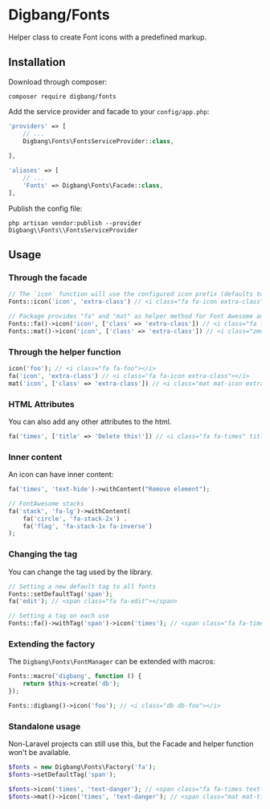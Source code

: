 Digbang/Fonts
===================

Helper class to create Font icons with a predefined markup.

Installation
------------

Download through composer:

```
composer require digbang/fonts
```

Add the service provider and facade to your `config/app.php`:

```php
'providers' => [
    // ...
    Digbang\Fonts\FontsServiceProvider::class,
    
],

'aliases' => [
    // ...
    'Fonts' => Digbang\Fonts\Facade::class,
],
```

Publish the config file:

```
php artisan vendor:publish --provider Digbang\\Fonts\\FontsServiceProvider
```

Usage
-----

### Through the facade

```php
// The `icon` function will use the configured icon prefix (defaults to "fa")
Fonts::icon('icon', 'extra-class') // <i class="fa fa-icon extra-class"></i>

// Package provides "fa" and "mat" as helper method for Font Awesome and Material Design icons.
Fonts::fa()->icon('icon', ['class' => 'extra-class']) // <i class="fa fa-icon extra-class"></i>
Fonts::mat()->icon('icon', ['class' => 'extra-class']) // <i class="zmdi zmdi-icon extra-class"></i>
```

### Through the helper function

```php
icon('foo'); // <i class="fa fa-foo"></i>
fa('icon', 'extra-class') // <i class="fa fa-icon extra-class"></i>
mat('icon', ['class' => 'extra-class']) // <i class="mat mat-icon extra-class"></i>
```

### HTML Attributes

You can also add any other attributes to the html.

```php
fa('times', ['title' => 'Delete this!']) // <i class="fa fa-times" title="Delete this!"></i>
```

### Inner content

An icon can have inner content:

```php
fa('times', 'text-hide')->withContent("Remove element");

// FontAwesome stacks
fa('stack', 'fa-lg')->withContent(
    fa('circle', 'fa-stack-2x') .
    fa('flag', 'fa-stack-1x fa-inverse')
);
```

### Changing the tag

You can change the tag used by the library.

```php
// Setting a new default tag to all fonts
Fonts::setDefaultTag('span');
fa('edit'); // <span class="fa fa-edit"></span>

// Setting a tag on each use
Fonts::fa()->withTag('span')->icon('times'); // <span class="fa fa-times"></span>
```

### Extending the factory

The `Digbang\Fonts\FontManager` can be extended with macros:

```php
Fonts::macro('digbang', function () {
    return $this->create('db');
});

Fonts::digbang()->icon('foo'); // <i class="db db-foo"></i>
```

### Standalone usage

Non-Laravel projects can still use this, but the Facade and helper function won't be available.

```php
$fonts = new Digbang\Fonts\Factory('fa');
$fonts->setDefaultTag('span');

$fonts->icon('times', 'text-danger'); // <span class="fa fa-times text-danger"></span>
$fonts->mat()->icon('times', 'text-danger'); // <span class="mat mat-times text-danger"></span>
```
